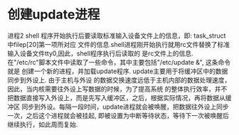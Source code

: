 创建update进程
================================================================================

进程2 shell 程序开始执行后要读取标准输入设备文件上的信息，即: task_struct中filep[20]第一项所对应
文件的信息.shell进程刚开始执行就用rc文件替换了标准输入设备文件tty0,因此，shell程序执行后读取的
是rc文件上的信息. 在"/etc/rc"脚本文件中读取了一些命令，其中主要包括"/etc/update &", 这条命令就是
创建一个新的进程，并加载update程序. update主要用于将缓冲区中的数据同步到外设上. 由于主机与外设
的数据交换速度远低于主机内部的数据处理速度，因此，当内核需要往外设上写数据的时候，为了提高系统
的整体执行效率，并不把数据直接写入外设上，而是先写入缓冲区，之后，根据实际情况，再将数据从缓冲区
同步到外设。每隔一段时间，update进程就会被唤醒，把数据往外设上同步一次，之后这个进程就会被挂起,
即被设置为中断等待状态，等待下一次被唤醒后继续执行，如此周而复始.